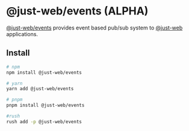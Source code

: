 # @just-web/events (ALPHA)

[@just-web/events] provides event based pub/sub system to [@just-web] applications.

## Install

```sh
# npm
npm install @just-web/events

# yarn
yarn add @just-web/events

# pnpm
pnpm install @just-web/events

#rush
rush add -p @just-web/events
```

[@just-web]: https://github.com/justland/just-web/
[@just-web/events]: https://github.com/justland/just-web/tree/main/plugins/events
